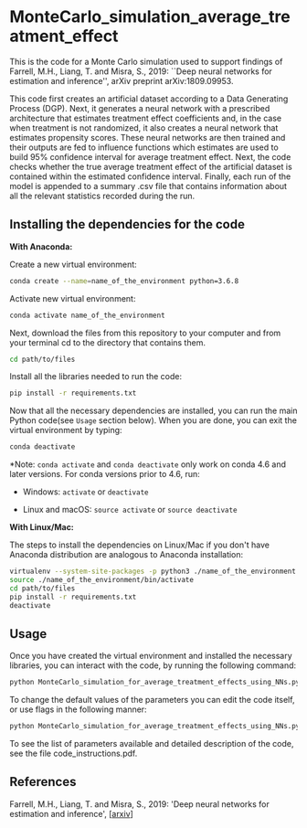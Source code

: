# MonteCarlo_simulation_average_treatment_effect

This is the code for a Monte Carlo simulation used to support findings of Farrell, M.H., Liang, T. and Misra, S., 2019: ``Deep neural networks for estimation and inference'', arXiv preprint arXiv:1809.09953.

This code first creates an artificial dataset according to a Data Generating Process (DGP). Next, it generates a neural network with a prescribed architecture that estimates treatment effect coefficients and, in the case when treatment is not randomized, it also creates a neural network that estimates propensity scores. These neural networks are then trained and their outputs are fed to influence functions which estimates are used to build 95% confidence interval for average treatment effect. Next, the code checks whether the true average treatment effect of the artificial dataset is contained within the estimated confidence interval. Finally, each run of the model is appended to a summary .csv file that contains information about all the relevant statistics recorded during the run.

## Installing the dependencies for the code

**With Anaconda:**

Create a new virtual environment:
```sh
conda create --name=name_of_the_environment python=3.6.8
```
Activate new virtual environment:
```sh
conda activate name_of_the_environment
```
Next, download the files from this repository to your computer and from your terminal cd to the directory that contains them.
```sh
cd path/to/files
```
Install all the libraries needed to run the code:
```sh
pip install -r requirements.txt
```
Now that all the necessary dependencies are installed, you can run the main Python code(see `Usage` section below).
When you are done, you can exit the virtual environment by typing:
```sh
conda deactivate
```
*Note:
`conda activate` and `conda deactivate` only work on conda 4.6 and later versions. For conda versions prior to 4.6, run:

 * Windows: `activate` or `deactivate`

 * Linux and macOS: `source activate` or `source deactivate`  

**With Linux/Mac:**

The steps to install the dependencies on Linux/Mac if you don't have Anaconda distribution are analogous to Anaconda installation:
```sh
virtualenv --system-site-packages -p python3 ./name_of_the_environment
source ./name_of_the_environment/bin/activate
cd path/to/files
pip install -r requirements.txt
deactivate
```

## Usage
Once you have created the virtual environment and installed the necessary libraries, you can interact with the code, by running the following command:

```sh
python MonteCarlo_simulation_for_average_treatment_effects_using_NNs.py
```
To change the default values of the parameters you can edit the code itself, or use flags in the following manner: 
```sh
python MonteCarlo_simulation_for_average_treatment_effects_using_NNs.py --nconsumer_characteristics=100 --update=True --model=simple
```
To see the list of parameters available and detailed description of the code, see the file code_instructions.pdf. 

## References

Farrell, M.H., Liang, T. and Misra, S., 2019:
'Deep neural networks for estimation and inference', [<a href="https://arxiv.org/pdf/1809.09953.pdf">arxiv</a>]

